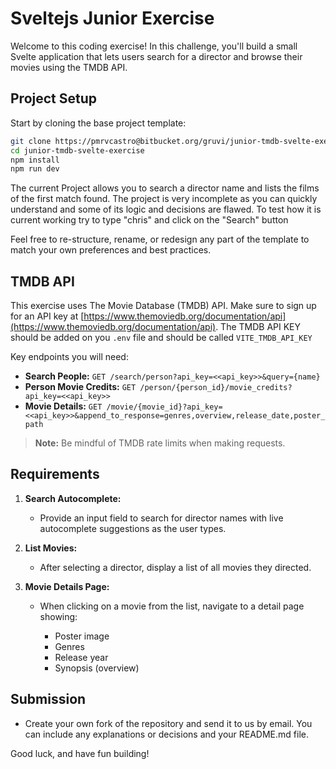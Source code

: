 # Sveltejs Junior Exercise
Welcome to this coding exercise! In this challenge, you'll build a small Svelte application that lets users search for a director and browse their movies using the TMDB API.

## Project Setup

Start by cloning the base project template:

```bash
git clone https://pmrvcastro@bitbucket.org/gruvi/junior-tmdb-svelte-exercise.git
cd junior-tmdb-svelte-exercise
npm install
npm run dev
```

The current Project allows you to search a director name and lists the films of the first match found. The project is very incomplete as you can quickly understand and some of its logic and decisions are flawed. To test how it is current working try to type "chris" and click on the "Search" button

Feel free to re-structure, rename, or redesign any part of the template to match your own preferences and best practices.

## TMDB API

This exercise uses The Movie Database (TMDB) API. Make sure to sign up for an API key at [https://www.themoviedb.org/documentation/api](https://www.themoviedb.org/documentation/api).
The TMDB API KEY should be added on you `.env` file and should be called `VITE_TMDB_API_KEY`

Key endpoints you will need:

* **Search People:** `GET /search/person?api_key=<<api_key>>&query={name}`
* **Person Movie Credits:** `GET /person/{person_id}/movie_credits?api_key=<<api_key>>`
* **Movie Details:** `GET /movie/{movie_id}?api_key=<<api_key>>&append_to_response=genres,overview,release_date,poster_path`

> **Note:** Be mindful of TMDB rate limits when making requests.

## Requirements

1. **Search Autocomplete:**

   * Provide an input field to search for director names with live autocomplete suggestions as the user types.

2. **List Movies:**

   * After selecting a director, display a list of all movies they directed.

3. **Movie Details Page:**

   * When clicking on a movie from the list, navigate to a detail page showing:

     * Poster image
     * Genres
     * Release year
     * Synopsis (overview)

## Submission

* Create your own fork of the repository and send it to us by email. You can include any explanations or decisions and your README.md file.

Good luck, and have fun building!
